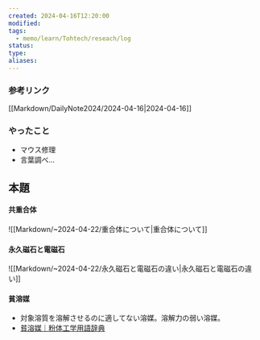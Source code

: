 ```yaml
---
created: 2024-04-16T12:20:00
modified: 
tags:
  - memo/learn/Tohtech/reseach/log
status: 
type: 
aliases:
---
```

### 参考リンク
[[Markdown/DailyNote2024/2024-04-16|2024-04-16]]
### やったこと
- マウス修理
- 言葉調べ...
## 本題
#### 共重合体
![[Markdown/~2024-04-22/重合体について|重合体について]]

#### 永久磁石と電磁石
![[Markdown/~2024-04-22/永久磁石と電磁石の違い|永久磁石と電磁石の違い]]
#### 貧溶媒
- 対象溶質を溶解させるのに適してない溶媒。溶解力の弱い溶媒。
- [貧溶媒｜粉体工学用語辞典](https://www.sptj.jp/powderpedia/words/11896/)